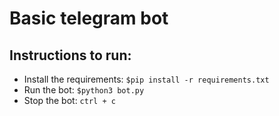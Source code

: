 <h1 align="centre">Basic telegram bot</h1>


## Instructions to run:

- Install the requirements: `$pip install -r requirements.txt`
- Run the bot: `$python3 bot.py`
- Stop the bot: `ctrl + c`


